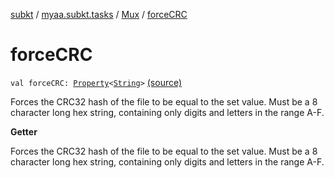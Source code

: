 [subkt](../../index.md) / [myaa.subkt.tasks](../index.md) / [Mux](index.md) / [forceCRC](./force-c-r-c.md)

# forceCRC

`val forceCRC: `[`Property`](https://docs.gradle.org/current/javadoc/org/gradle/api/provider/Property.html)`<`[`String`](https://kotlinlang.org/api/latest/jvm/stdlib/kotlin/-string/index.html)`>` [(source)](https://github.com/Myaamori/SubKt/blob/0.1.13/src/main/kotlin/myaa/subkt/tasks/muxtask.kt#L619)

Forces the CRC32 hash of the file to be equal to the set value.
Must be a 8 character long hex string, containing only digits
and letters in the range A-F.

**Getter**

Forces the CRC32 hash of the file to be equal to the set value.
Must be a 8 character long hex string, containing only digits
and letters in the range A-F.

